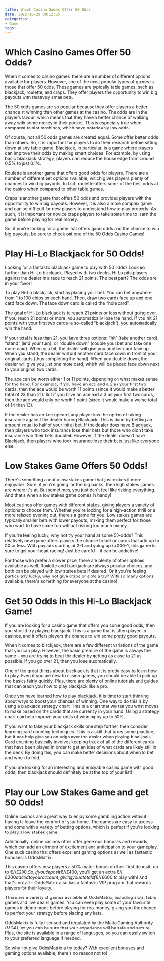 ```yaml
---
title: Which Casino Games Offer 50 Odds
date: 2022-10-29 00:12:05
categories:
- Game
tags:
---
```



#  Which Casino Games Offer 50 Odds?

When it comes to casino games, there are a number of different options available for players. However, one of the most popular types of games is those that offer 50 odds. These games are typically table games, such as blackjack, roulette, and craps. They offer players the opportunity to win big payouts with relatively small bets.

The 50 odds games are so popular because they offer players a better chance at winning than other games at the casino. The odds are in the player’s favour, which means that they have a better chance of walking away with some money in their pocket. This is especially true when compared to slot machines, which have notoriously low odds.

Of course, not all 50 odds games are created equal. Some offer better odds than others. So, it is important for players to do their research before sitting down at any table game. Blackjack, in particular, is a game where players can improve their odds by making smart choices. For example, by using basic blackjack strategy, players can reduce the house edge from around 0.5% to just 0.1%.

Roulette is another game that offers good odds for players. There are a number of different bet options available, which gives players plenty of chances to win big payouts. In fact, roulette offers some of the best odds at the casino when compared to other table games.

Craps is another game that offers 50 odds and provides players with the opportunity to win big payouts. However, it is also a more complex game and can be difficult for new players to understand how to play properly. As such, it is important for novice craps players to take some time to learn the game before playing for real money.

So, if you’re looking for a game that offers good odds and the chance to win big payouts, be sure to check out one of the 50 Odds Casino Games!

#  Play Hi-Lo Blackjack for 50 Odds!

Looking for a fantastic blackjack game to play with 50 odds? Look no further than Hi-Lo blackjack. Played with two decks, Hi-Lo pits players against the dealer in a race to reach 21 points. The best part? The odds are in your favor!

To play Hi-Lo blackjack, start by placing your bet. You can bet anywhere from 1 to 100 chips on each hand. Then, draw two cards face up and one card face down. The face down card is called the “hole card”.

The goal of Hi-Lo blackjack is to reach 21 points or less without going over. If you reach 21 points or more, you automatically lose the hand. If you hit 21 points with your first two cards (a so-called “blackjack”), you automatically win the hand.

If your total is less than 21, you have three options: “hit” (take another card), “stand” (end your turn), or “double down” (double your bet and take one more card). When you hit, the dealer will give you another card face up. When you stand, the dealer will put another card face down in front of your original cards (thus completing the hand). When you double down, the dealer will give you just one more card, which will be placed face down next to your original two cards.

The ace can be worth either 1 or 11 points, depending on what makes sense for the hand. For example, if you have an ace and a 2 as your first two cards, then the ace would be worth 11 points (since it would make a better total of 23 than 21). But if you have an ace and a 3 as your first two cards, then the ace would only be worth 1 point (since it would make a worse total of 14 than 13).

If the dealer has an Ace upcard, any player has the option of taking insurance against the dealer having Blackjack. This is done by betting an amount equal to half of your initial bet. If the dealer does have Blackjack, then players who took insurance lose their bets but those who didn’t take insurance win their bets doubled. However, if the dealer doesn’t have Blackjack, then players who took insurance lose their bets just like everyone else.

#  Low Stakes Game Offers 50 Odds!

There's something about a low stakes game that just makes it more enjoyable. Sure, if you're going for the big bucks, then high stakes games are where it's at. But sometimes, you just don't feel like risking everything. And that's when a low stakes game comes in handy!

Most casinos offer games with different stakes, giving players a variety of options to choose from. Whether you're looking for a high-action thrill or a more relaxed evening out, there's a game for you. Low stakes games are typically smaller bets with lower payouts, making them perfect for those who want to have some fun without risking too much money.

If you're feeling lucky, why not try your hand at some 50-odds? This relatively new game offers players the chance to bet on cards that add up to 50 or less. With payouts starting at 2-1 and going up to 500-1, this game is sure to get your heart racing! Just be careful – it can be addictive!

For those who prefer a slower pace, there are plenty of other options available as well. Roulette and blackjack are always popular choices, and both can be played with low stakes bets if desired. Or if you're feeling particularly lucky, why not give craps or slots a try? With so many options available, there's something for everyone at the casino!

#  Get 50 Odds in this Hi-Lo Blackjack Game!

If you are looking for a casino game that offers you some good odds, then you should try playing blackjack. This is a game that is often played in casinos, and it offers players the chance to win some pretty good payouts.

When it comes to blackjack, there are a few different variations of the game that you can play. However, the basic premise of the game is always the same – you are trying to beat the dealer by getting as close to 21 as possible. If you go over 21, then you lose automatically.

One of the great things about blackjack is that it is pretty easy to learn how to play. Even if you are new to casino games, you should be able to pick up the basics fairly quickly. Plus, there are plenty of online tutorials and guides that can teach you how to play blackjack like a pro.

Once you have learned how to play blackjack, it is time to start thinking about ways to boost your chances of winning. One way to do this is by using a blackjack strategy chart. This is a chart that will tell you what moves to make based on the cards that are currently in your hand. Using a strategy chart can help improve your odds of winning by up to 50%.

If you want to take your blackjack skills one step further, then consider learning card counting techniques. This is a skill that takes some practice, but it can help give you an edge over the dealer when playing blackjack. Card counting basically involves keeping track of all of the different cards that have been played in order to get an idea of what cards are likely still in the deck. By doing this, you can make better decisions about when to bet and when to fold.

If you are looking for an interesting and enjoyable casino game with good odds, then blackjack should definitely be at the top of your list!

#  Play our Low Stakes Game and get 50 Odds!

Online casinos are a great way to enjoy some gambling action without having to leave the comfort of your home. The games are easy to access and come with a variety of betting options, which is perfect if you're looking to play a low stakes game.

Additionally, online casinos often offer generous bonuses and rewards, which can add an element of excitement and anticipation to your gameplay. One such casino that offers excellent gaming options as well as fantastic bonuses is OddsMatrix.

This casino offers new players a 50% match bonus on their first deposit, up to €/$/£200. So, if you deposit €/$/£400, you'll get an extra €/$/£200 added to your account, giving you a total of €/$/£600 to play with! And that's not all – OddsMatrix also has a fantastic VIP program that rewards players for their loyalty.

There are a variety of games available at OddsMatrix, including slots, table games and live dealer games. You can even play some of your favourite games in demo mode before playing for real money, giving you the chance to perfect your strategy before placing any bets.

OddsMatrix is fully licensed and regulated by the Malta Gaming Authority (MGA), so you can be sure that your experience will be safe and secure. Plus, the site is available in a range of languages, so you can easily switch to your preferred language if needed.

So why not give OddsMatrix a try today? With excellent bonuses and gaming options available, there's no reason not to!
